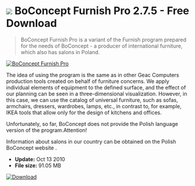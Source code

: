 # ![](https://cdn.softexe.net/static/icon/win.gif) BoConcept Furnish Pro 2.7.5 - Free Download

> BoConcept Furnish Pro is a variant of the Furnish program prepared for the needs of BoConcept - a producer of international furniture, which also has salons in Poland.

[![BoConcept Furnish Pro](https://gallery.dpcdn.pl/imgc/Tools/1314/g_-_420x350_1.5_-_x20101225135912_00.jpg)](https://softexe.net/win/multimedia/graphics-design/boconcept-furnish-pro:pcehh.html)

The idea of ​​using the program is the same as in other Geac Computers production tools created on behalf of furniture concerns. We apply individual elements of equipment to the defined surface, and the effect of our planning can be seen in a three-dimensional visualization. However, in this case, we can use the catalog of universal furniture, such as sofas, armchairs, dressers, wardrobes, lamps, etc., in contrast to, for example, IKEA tools that allow only for the design of kitchens and offices.
 
 Unfortunately, so far, BoConcept does not provide the Polish language version of the program.Attention!
 
 Information about salons in our country can be obtained on the Polish BoConcept website .


- **Update:** Oct 13 2010
- **File size:** 91.05 MB

[![Download](https://cdn.softexe.net/static/img/download.png)](https://softexe.net/win/multimedia/graphics-design/boconcept-furnish-pro:pcehh.html)

